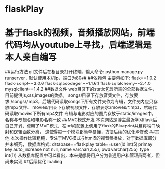 # flaskPlay
基于flask的视频，音频播放网站，前端代码均从youtube上寻找，后端逻辑是本人亲自编写
======
##运行方法
git文件后在根目录打开终端，输入命令: python manage.py runserver，默认使用本机Ip，端口为80##
##依赖包
主要包如下:
flask==1.0.2
flask-script==2.0.6
flask-sqlacodegen==1.1.6.1
flask-sqlalchemy==2.4.0
mysqlclient==1.4.2
##数据文件
web目录下的static包含所需的全部数据文件，目前提供js,css,images的数据。
songs/目录下存放音频文件，存放要求:/songs/*/*.mp3，后端代码读取songs下所有文件夹作为专辑，文件夹内应只存放mp3文件。
movies/目录下存放视频文件，存放要求:/movies/*.mp3，后端代码读取movies下所有mp4文件
专辑与电影对应的图片存放于static/images中，名称与专辑名和电影名称一致
##MVC模式开发
本次网站是博主最近学习flask后自己开发，使用了MVC模式，在url的配置上使用了flask的Blueprint并且将端口映射和逻辑函数分离，
这使得每一个模块都简单易懂，方便后续的优化与修改
##其他
本次操作比较粗糙，专注于MVC模式与html5的视音频播放，对于数据库部分并未细究，
数据库格式:
database==flaskplay
table==user(id int(5) primay key auto_increase not null, name varchar(255), pwd varchar(255), type int(1))
从数据库配置中可以看出，本来是想将用户分为普通用户和管理员两者，但尚未实现
##后续优化
loading
